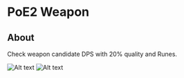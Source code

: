 # PoE2 Weapon

## About

Check weapon candidate DPS with 20% quality and Runes.

![Alt text](https://i.imgur.com/1Q3kljL.png)
![Alt text](https://i.imgur.com/iKtUNZS.png)
